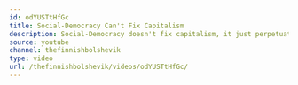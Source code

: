 ```yaml
---
id: odYUSTtHfGc
title: Social-Democracy Can't Fix Capitalism
description: Social-Democracy doesn't fix capitalism, it just perpetuates it
source: youtube
channel: thefinnishbolshevik
type: video
url: /thefinnishbolshevik/videos/odYUSTtHfGc/
---
```

